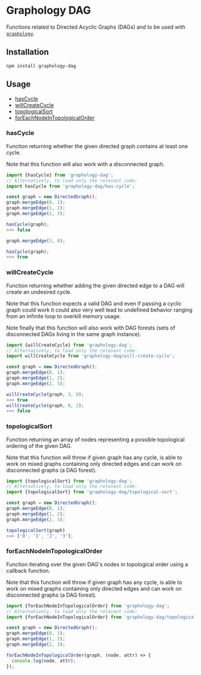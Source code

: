 # Graphology DAG

Functions related to Directed Acyclic Graphs (DAGs) and to be used with [`graphology`](https://graphology.github.io).

## Installation

```
npm install graphology-dag
```

## Usage

- [hasCycle](#hascycle)
- [willCreateCycle](#willcreatecycle)
- [topologicalSort](#topologicalsort)
- [forEachNodeInTopologicalOrder](#foreachnodeintopologicalorder)

### hasCycle

Function returning whether the given directed graph contains at least one cycle.

Note that this function will also work with a disconnected graph.

```js
import {hasCycle} from 'graphology-dag';
// Alternatively, to load only the relevant code:
import hasCycle from 'graphology-dag/has-cycle';

const graph = new DirectedGraph();
graph.mergeEdge(0, 1);
graph.mergeEdge(1, 2);
graph.mergeEdge(2, 3);

hasCycle(graph);
>>> false

graph.mergeEdge(3, 0);

hasCycle(graph);
>>> true
```

### willCreateCycle

Function returning whether adding the given directed edge to a DAG will create an undesired cycle.

Note that this function expects a valid DAG and even if passing a cyclic graph could work it could also very well lead to undefined behavior ranging from an infinite loop to overkill memory usage.

Note finally that this function will also work with DAG forests (sets of disconnected DAGs living in the same graph instance).

```js
import {willCreateCycle} from 'graphology-dag';
// Alternatively, to load only the relevant code:
import willCreateCycle from 'graphology-dag/will-create-cycle';

const graph = new DirectedGraph();
graph.mergeEdge(0, 1);
graph.mergeEdge(1, 2);
graph.mergeEdge(2, 3);

willCreateCycle(graph, 3, 0);
>>> true
willCreateCycle(graph, 0, 2);
>>> false
```

### topologicalSort

Function returning an array of nodes representing a possible topological ordering of the given DAG.

Note that this function will throw if given graph has any cycle, is able to work on mixed graphs containing only directed edges and can work on disconnected graphs (a DAG forest).

```js
import {topologicalSort} from 'graphology-dag';
// Alternatively, to load only the relevant code:
import {topologicalSort} from 'graphology-dag/topological-sort';

const graph = new DirectedGraph();
graph.mergeEdge(0, 1);
graph.mergeEdge(1, 2);
graph.mergeEdge(2, 3);

topologicalSort(graph)
>>> ['0', '1', '2', '3'];
```

### forEachNodeInTopologicalOrder

Function iterating over the given DAG's nodes in topological order using a callback function.

Note that this function will throw if given graph has any cycle, is able to work on mixed graphs containing only directed edges and can work on disconnected graphs (a DAG forest).

```js
import {forEachNodeInTopologicalOrder} from 'graphology-dag';
// Alternatively, to load only the relevant code:
import {forEachNodeInTopologicalOrder} from 'graphology-dag/topological-sort';

const graph = new DirectedGraph();
graph.mergeEdge(0, 1);
graph.mergeEdge(1, 2);
graph.mergeEdge(2, 3);

forEachNodeInTopologicalOrder(graph, (node, attr) => {
  console.log(node, attr);
});
```
